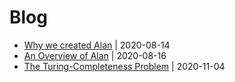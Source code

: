 # Blog

  - [Why we created Alan](./why_alan.md) | 2020-08-14
  - [An Overview of Alan](./alan_overview.md) | 2020-08-16
  - [The Turing-Completeness Problem](./the-turing-completeness-problem.md) | 2020-11-04